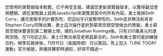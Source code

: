 您使用的瀏覽器版本較舊，已不再受支援。建議您更新瀏覽器版本，以獲得最佳使用體驗。請在瀏覽器上啟用JavaScript來瀏覽頁面中的所有內容。勇士裁掉Seth Curry，讓兄弟聯手的計畫告吹，但這似乎只是暫時性的。Seth並非無法和哥哥Stephen Curry同隊出賽，勇士這次操作是針對薪資空間受限做出的應變。勇士薪資空間快要達到第二層硬上限，續約Jonathan Kuminga後，只有200萬美元的運用空間。在11月初之前，勇士已無法承受老將底薪合約，Seth和勇士簽的是訓練營合約，開季前裁掉後，11月15日（美國時間）可以簽回。馬上加入「LINE TODAY 運動」官方帳號，熱播球賽即時通知，好球不錯過～